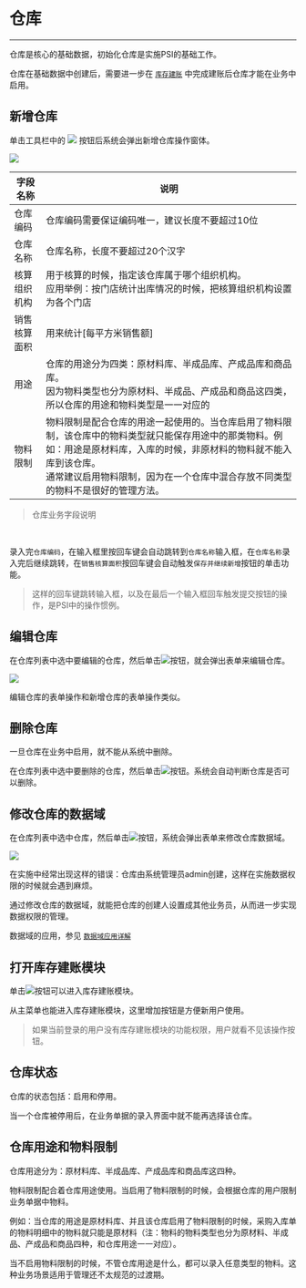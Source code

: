 # 仓库

---

仓库是核心的基础数据，初始化仓库是实施PSI的基础工作。

仓库在基础数据中创建后，需要进一步在 [`库存建账`](02-06.md) 中完成建账后仓库才能在业务中启用。

## 新增仓库

单击工具栏中的 ![](/assets/0205/02-05-01.jpg) 按钮后系统会弹出新增仓库操作窗体。

![](/assets/0205/02-05-02.jpg)

| 字段名称  | 说明           |
| -------- |-------------|
| 仓库编码  | 仓库编码需要保证编码唯一，建议长度不要超过10位 |
| 仓库名称  | 仓库名称，长度不要超过20个汉字      |
| 核算组织机构  | 用于核算的时候，指定该仓库属于哪个组织机构。<br/>应用举例：按门店统计出库情况的时候，把核算组织机构设置为各个门店      |
| 销售核算面积  | 用来统计[每平方米销售额]     |
|用途|仓库的用途分为四类：原材料库、半成品库、产成品库和商品库。<br/>因为物料类型也分为原材料、半成品、产成品和商品这四类，所以仓库的用途和物料类型是一一对应的|
|物料限制|物料限制是配合仓库的用途一起使用的。当仓库启用了物料限制，该仓库中的物料类型就只能保存用途中的那类物料。例如：用途是原材料库，入库的时候，非原材料的物料就不能入库到该仓库。<br/>通常建议启用物料限制，因为在一个仓库中混合存放不同类型的物料不是很好的管理方法。|

>仓库业务字段说明

<br /> 

录入完`仓库编码`，在输入框里按回车键会自动跳转到`仓库名称`输入框，在`仓库名称`录入完后继续跳转，在`销售核算面积`按回车键会自动触发`保存并继续新增`按钮的单击功能。

>这样的回车键跳转输入框，以及在最后一个输入框回车触发提交按钮的操作，是PSI中的操作惯例。

## 编辑仓库

在仓库列表中选中要编辑的仓库，然后单击![](/assets/0205/02-05-03.jpg)按钮，就会弹出表单来编辑仓库。

![](/assets/0205/02-05-08.jpg)

编辑仓库的表单操作和新增仓库的表单操作类似。

## 删除仓库

一旦仓库在业务中启用，就不能从系统中删除。

在仓库列表中选中要删除的仓库，然后单击![](/assets/0205/02-05-04.jpg)按钮。系统会自动判断仓库是否可以删除。

## 修改仓库的数据域

在仓库列表中选中仓库，然后单击![](/assets/0205/02-05-05.jpg)按钮，系统会弹出表单来修改仓库数据域。

![](/assets/0205/02-05-06.jpg)

在实施中经常出现这样的错误：仓库由系统管理员admin创建，这样在实施数据权限的时候就会遇到麻烦。

通过修改仓库的数据域，就能把仓库的创建人设置成其他业务员，从而进一步实现数据权限的管理。

数据域的应用，参见 [`数据域应用详解`](05.md)

## 打开库存建账模块

单击![](/assets/0205/02-05-07.jpg)按钮可以进入库存建账模块。

从主菜单也能进入库存建账模块，这里增加按钮是方便新用户使用。

>如果当前登录的用户没有库存建账模块的功能权限，用户就看不见该操作按钮。

## 仓库状态

仓库的状态包括：启用和停用。

当一个仓库被停用后，在业务单据的录入界面中就不能再选择该仓库。


## 仓库用途和物料限制

仓库用途分为：原材料库、半成品库、产成品库和商品库这四种。

物料限制配合着仓库用途使用。当启用了物料限制的时候，会根据仓库的用户限制业务单据中物料。

例如：当仓库的用途是原材料库、并且该仓库启用了物料限制的时候，采购入库单的物料明细中的物料就只能是原材料（注：物料的物料类型也分为原材料、半成品、产成品和商品四种，和仓库用途一一对应）。

当不启用物料限制的时候，不管仓库用途是什么，都可以录入任意类型的物料。这种业务场景适用于管理还不太规范的过渡期。

